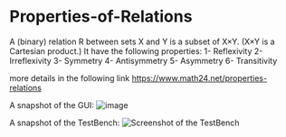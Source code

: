 # Properties-of-Relations
A (binary) relation R between sets X and Y is a subset of X×Y.  (X×Y is a Cartesian product.) 
It have the following properties:
1- Reflexivity
2- Irreflexivity
3- Symmetry
4- Antisymmetry
5- Asymmetry
6- Transitivity

more details in the following link
https://www.math24.net/properties-relations


A snapshot of the GUI:
![image](https://user-images.githubusercontent.com/87777192/126678174-3c3553fe-68b2-4552-8b66-3d2a36c28777.png)

A snapshot of the TestBench:
![Screenshot of the TestBench](https://user-images.githubusercontent.com/87777192/126678371-e642d750-0747-4776-826a-449cc3a1e1bf.png)

